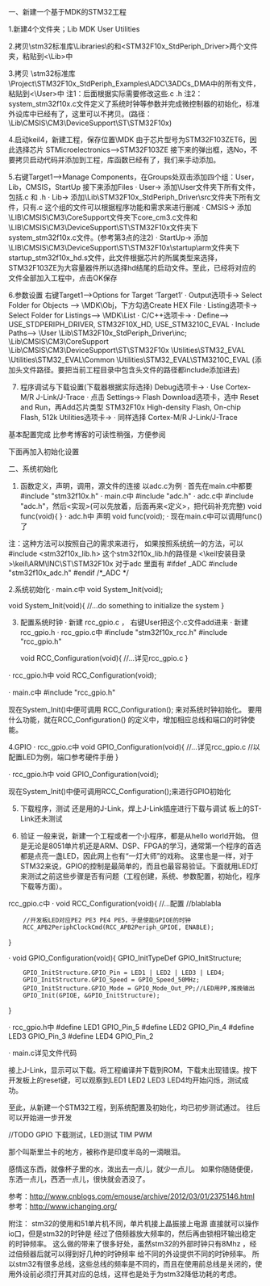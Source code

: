 
一、新建一个基于MDK的STM32工程

1.新建4个文件夹；Lib MDK User Utilities

2.拷贝\stm32标准库\Libraries\的<CMSIS>和<STM32F10x_StdPeriph_Driver>两个文件夹，粘贴到<\Lib>中

3.拷贝 \stm32标准库\Project\STM32F10x_StdPeriph_Examples\ADC\3ADCs_DMA中的所有文件，粘贴到<\User>中
注1：后面根据实际需要修改这些.c .h
注2：system_stm32f10x.c文件定义了系统时钟等参数并完成微控制器的初始化，标准外设库中已经有了，这里可以不拷贝。(路径：\Lib\CMSIS\CM3\DeviceSupport\ST\STM32F10x)

4.启动keil4，新建工程，保存位置\MDK
由于芯片型号为STM32F103ZET6，因此选择芯片 STMicroelectronics-->STM32F103ZE
接下来的弹出框，选No，不要拷贝启动代码并添加到工程，库函数已经有了，我们来手动添加。


5.右键Target1-->Manage Components，在Groups处双击添加四个组：User，Lib，CMSIS，StartUp
接下来添加Files
· User-> 添加\User文件夹下所有文件，包括.c 和 .h
· Lib-> 添加\Lib\STM32F10x_StdPeriph_Driver\src文件夹下所有文件，只有.c
这个组的文件可以根据程序功能和需求来进行删减
· CMSIS-> 添加\LIB\CMSIS\CM3\CoreSupport文件夹下core_cm3.c文件和\LIB\CMSIS\CM3\DeviceSupport\ST\STM32F10x文件夹下system_stm32f10x.c文件。(参考第3点的注2)
· StartUp-> 添加\LIB\CMSIS\CM3\DeviceSupport\ST\STM32F10x\startup\arm文件夹下startup_stm32f10x_hd.s文件，此文件根据芯片的所属类型来选择，STM32F103ZE为大容量器件所以选择hd结尾的启动文件。至此，已经将对应的文件全部加入工程中，点击OK保存


6.参数设置
右键Target1-->Options for Target ‘Target1’
· Output选项卡-> Select Folder for Objects --> \MDK\Obj，下方勾选Create HEX File
· Listing选项卡-> Select Folder for Listings--> \MDK\List
· C/C++选项卡->
	· Define--> 
	USE_STDPERIPH_DRIVER, STM32F10X_HD, USE_STM3210C_EVAL
	· Include Paths--> 
	\User
	\Lib\STM32F10x_StdPeriph_Driver\inc;
	\Lib\CMSIS\CM3\CoreSupport
	\Lib\CMSIS\CM3\DeviceSupport\ST\STM32F10x
	\Utilities\STM32_EVAL
	\Utilities\STM32_EVAL\Common
	\Utilities\STM32_EVAL\STM3210C_EVAL
	(添加头文件路径。要把当前工程目录中包含头文件的路径都include添加进去)
	
	
7. 程序调试与下载设置(下载器根据实际选择)
	Debug选项卡->
	· Use Cortex-M/R J-Link/J-Trace
	· 点击 Settings-> Flash Download选项卡，选中 Reset and Run，再Add芯片类型 STM32F10x High-density Flash, On-chip Flash, 512k
	Utilities选项卡->
	· 同样选择 Cortex-M/R J-Link/J-Trace
	
基本配置完成
比参考博客的可读性稍强，方便参阅


下面再加入初始化设置

二、系统初始化

1. 函数定义，声明，调用，源文件的连接
以adc.c为例
· 首先在main.c中都要 #include "stm32f10x.h"
· main.c中
	#include "adc.h"
· adc.c中
	#include "adc.h"，然后<实现>(可以先放着，后面再来<定义>，把代码补充完整)
	void func(void){
	}
· adc.h中
	声明
	void func(void);
· 现在main.c中可以调用func()了

注：这种方法可以按照自己的需求来进行，
如果按照系统统一的方法，可以#include <stm32f10x_lib.h>
这个stm32f10x_lib.h的路径是 <\keil安装目录>\keil\ARM\INC\ST\STM32F10x
对于adc 里面有
#ifdef _ADC
  #include "stm32f10x_adc.h"
#endif /*_ADC */


2.系统初始化
· main.c中
void System_Init(void);

void System_Init(void){
	//...do something to initialize the system
}


3. 配置系统时钟
· 新建 rcc_gpio.c ， 右键User把这个.c文件add进来 
· 新建 rcc_gpio.h
· rcc_gpio.c中
	#include "stm32f10x_rcc.h"
	#include "rcc_gpio.h"

	void RCC_Configuration(void){
		//...详见rcc_gpio.c
	}
	
· rcc_gpio.h中
	void RCC_Configuration(void);
	
· main.c中
	#include "rcc_gpio.h"

现在System_Init()中便可调用 RCC_Configuration(); 来对系统时钟初始化。
要用什么功能，就在RCC_Configuration() 的定义中，增加相应总线和端口的时钟使能。


4.GPIO
· rcc_gpio.c中
	void GPIO_Configuration(void){
		//...详见rcc_gpio.c
		//以配置LED为例，端口参考硬件手册
	}
	
· rcc_gpio.h中
	void GPIO_Configuration(void);
	
现在System_Init()中便可调用RCC_Configuration();来进行GPIO初始化
	
5. 下载程序，测试
还是用的J-Link，焊上J-Link插座进行下载与调试
板上的ST-Link还未测试


6. 验证
一般来说，新建一个工程或者一个小程序，都是从hello world开始。
但是无论是8051单片机还是ARM、DSP、FPGA的学习，通常第一个程序的首选都是点亮一盏LED，因此网上也有“一灯大师”的戏称。
这里也是一样，对于STM32来说，GPIO的控制是最简单的，而且也最容易验证。下面就用LED灯来测试之前这些步骤是否有问题（工程创建，系统、参数配置，初始化，程序下载等方面）。

rcc_gpio.c中
· 	void RCC_Configuration(void){
		//...配置
		//blablabla
		
		//开发板LED对应PE2 PE3 PE4 PE5，于是使能GPIOE的时钟
		RCC_APB2PeriphClockCmd(RCC_APB2Periph_GPIOE, ENABLE);
}

·	void GPIO_Configuration(void){
		GPIO_InitTypeDef GPIO_InitStructure;
	
		GPIO_InitStructure.GPIO_Pin = LED1 | LED2 | LED3 | LED4;
		GPIO_InitStructure.GPIO_Speed = GPIO_Speed_50MHz;
		GPIO_InitStructure.GPIO_Mode = GPIO_Mode_Out_PP;//LED用PP,推挽输出
		GPIO_Init(GPIOE, &GPIO_InitStructure);
}

· rcc_gpio.h中
#define LED1	GPIO_Pin_5
#define LED2	GPIO_Pin_4
#define LED3	GPIO_Pin_3
#define LED4	GPIO_Pin_2

· main.c详见文件代码

接上J-Link，显示可以下载。将工程编译并下载到ROM，下载未出现错误。按下开发板上的reset键，可以观察到LED1 LED2 LED3 LED4均开始闪烁，测试成功。


至此，从新建一个STM32工程，到系统配置及初始化，均已初步测试通过。
往后可以开始进一步开发


//TODO
GPIO
下载测试，LED测试 
TIM
PWM




那个叫斯里兰卡的地方，被称作是印度半岛的一滴眼泪。

感情这东西，就像杯子里的水，泼出去一点儿，就少一点儿。
如果你随随便便，东洒一点儿，西洒一点儿，很快就会洒没了。
	
参考：http://www.cnblogs.com/emouse/archive/2012/03/01/2375146.html
参考：http://www.ichanging.org/

附注：
stm32的使用和51单片机不同，单片机接上晶振接上电源 直接就可以操作io口，但是stm32的时钟是
经过了倍频器放大频率的，然后再由锁相环输出稳定的时钟频率。
这么做的带来了很多好处，虽然stm32的外部时钟只有8Mhz ，经过倍频器后就可以得到好几种的时钟频率 给不同的外设提供不同的时钟频率。
所以stm32有很多总线，这些总线的频率是不同的，而且在使用前总线是关闭的，使用外设前必须打开其对应的总线，这样也是处于为stm32降低功耗的考虑。



